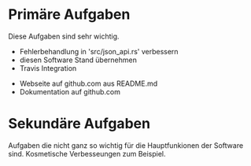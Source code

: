 

# Primäre Aufgaben
Diese Aufgaben sind sehr wichtig. 

* Fehlerbehandlung in 'src/json_api.rs' verbessern
* diesen Software Stand übernehmen
* Travis Integration
- Webseite auf github.com aus README.md
- Dokumentation auf github.com 

# Sekundäre Aufgaben
Aufgaben die nicht ganz so wichtig für die Hauptfunkionen der Software sind. 
Kosmetische Verbesseungen zum Beispiel.